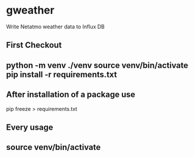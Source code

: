 # gweather
Write Netatmo weather data to Influx DB

First Checkout
----
python -m venv ./venv
source venv/bin/activate
pip install -r requirements.txt
----

After installation of a package use
----
pip freeze > requirements.txt

Every usage
----
source venv/bin/activate
----



